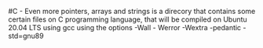#C - Even more pointers, arrays and strings is a  direcory that  contains some certain files on C programming language, that will be compiled on Ubuntu 20.04 LTS using gcc using the options -Wall - Werror -Wextra -pedantic -std=gnu89


